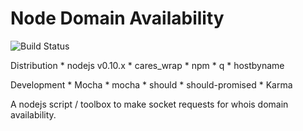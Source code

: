 Node Domain Availability
=====

![Build Status](https://travis-ci.org/josephjaniga/Node-Domain-Availability.svg?branch=master)

Distribution
    * nodejs v0.10.x
        * cares_wrap
    * npm
    * q
    * hostbyname

Development
    * Mocha
        * mocha
        * should
        * should-promised
    * Karma

A nodejs script / toolbox to make socket requests for whois domain availability.
